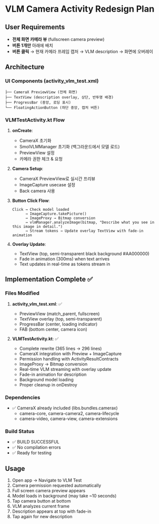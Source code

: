 # VLM Camera Activity Redesign Plan

## User Requirements
- **전체 화면 카메라 뷰** (fullscreen camera preview)
- **버튼 1개만** 아래에 배치
- **버튼 클릭** → 현재 카메라 프레임 캡처 → VLM description → 화면에 오버레이

## Architecture

### UI Components (activity_vlm_test.xml)
```
├── CameraX PreviewView (전체 화면)
├── TextView (description overlay, 상단, 반투명 배경)
├── ProgressBar (중앙, 로딩 표시)
└── FloatingActionButton (하단 중앙, 캡처 버튼)
```

### VLMTestActivity.kt Flow
1. **onCreate**:
   - CameraX 초기화
   - SmolVLMManager 초기화 (백그라운드에서 모델 로드)
   - PreviewView 설정
   - 카메라 권한 체크 & 요청

2. **Camera Setup**:
   - CameraX PreviewView로 실시간 프리뷰
   - ImageCapture usecase 설정
   - Back camera 사용

3. **Button Click Flow**:
   ```
   Click → Check model loaded
         → ImageCapture.takePicture()
         → ImageProxy → Bitmap conversion
         → vlmManager.analyzeImage(bitmap, "Describe what you see in this image in detail.")
         → Stream tokens → Update overlay TextView with fade-in animation
   ```

4. **Overlay Update**:
   - TextView (top, semi-transparent black background #AA000000)
   - Fade in animation (300ms) when text arrives
   - Text updates in real-time as tokens stream in

## Implementation Complete ✅

### Files Modified
1. **activity_vlm_test.xml**: ✅
   - PreviewView (match_parent, fullscreen)
   - TextView overlay (top, semi-transparent)
   - ProgressBar (center, loading indicator)
   - FAB (bottom center, camera icon)

2. **VLMTestActivity.kt**: ✅
   - Complete rewrite (365 lines → 296 lines)
   - CameraX integration with Preview + ImageCapture
   - Permission handling with ActivityResultContracts
   - ImageProxy → Bitmap conversion
   - Real-time VLM streaming with overlay update
   - Fade-in animation for description
   - Background model loading
   - Proper cleanup in onDestroy

### Dependencies
- ✅ CameraX already included (libs.bundles.camerax)
  - camera-core, camera-camera2, camera-lifecycle
  - camera-video, camera-view, camera-extensions

### Build Status
- ✅ BUILD SUCCESSFUL
- ✅ No compilation errors
- ✅ Ready for testing

## Usage
1. Open app → Navigate to VLM Test
2. Camera permission requested automatically
3. Full screen camera preview appears
4. Model loads in background (may take ~10 seconds)
5. Tap camera button at bottom
6. VLM analyzes current frame
7. Description appears at top with fade-in
8. Tap again for new description
